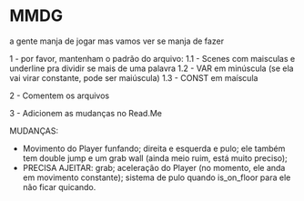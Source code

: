 # MMDG
a gente manja de jogar mas vamos ver se manja de fazer

1 - por favor, mantenham o padrão do arquivo: 
1.1 - Scenes com maisculas e underline pra dividir se mais de uma palavra
1.2 - VAR em minúscula (se ela vai virar constante, pode ser maiúscula)
1.3 - CONST em maíscula

2 - Comentem os arquivos 

3 - Adicionem as mudanças no Read.Me

MUDANÇAS:
- Movimento do Player funfando; direita e esquerda e pulo; ele também tem double jump e um grab wall (ainda meio ruim, está muito preciso);
- PRECISA AJEITAR: grab; aceleração do Player (no momento, ele anda em movimento constante); sistema de pulo quando is_on_floor para ele não ficar quicando. 
